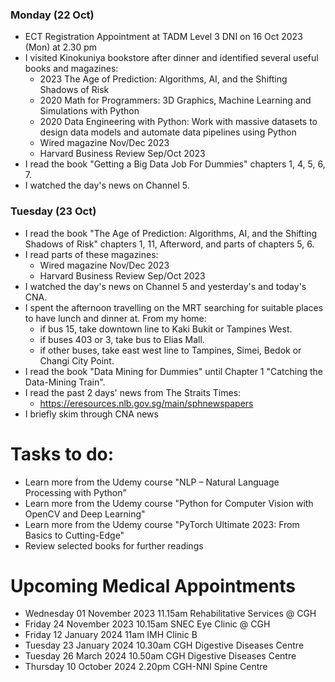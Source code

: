 ### Monday (22 Oct)
- ECT Registration Appointment at TADM Level 3 DNI on 16 Oct 2023 (Mon) at 2.30 pm
- I visited Kinokuniya bookstore after dinner and identified several useful books and magazines:
    - 2023 The Age of Prediction: Algorithms, AI, and the Shifting Shadows of Risk
    - 2020 Math for Programmers: 3D Graphics, Machine Learning and Simulations with Python
    - 2020 Data Engineering with Python: Work with massive datasets to design data models and automate data pipelines using Python
    - Wired magazine Nov/Dec 2023
    - Harvard Business Review Sep/Oct 2023
- I read the book "Getting a Big Data Job For Dummies" chapters 1, 4, 5, 6, 7.  
- I watched the day's news on Channel 5.

### Tuesday (23 Oct)
- I read the book "The Age of Prediction: Algorithms, AI, and the Shifting Shadows of Risk" chapters 1, 11, Afterword, and parts of chapters 5, 6.  
- I read parts of these magazines:
    - Wired magazine Nov/Dec 2023
    - Harvard Business Review Sep/Oct 2023
- I watched the day's news on Channel 5 and yesterday's and today's CNA.
- I spent the afternoon travelling on the MRT searching for suitable places to have lunch and dinner at.  From my home:
    - if bus 15, take downtown line to Kaki Bukit or Tampines West.  
    - if buses 403 or 3, take bus to Elias Mall.  
    - if other buses, take east west line to Tampines, Simei, Bedok or Changi City Point.  
- I read the book "Data Mining for Dummies" until Chapter 1 "Catching the Data-Mining Train".  
- I read the past 2 days' news from The Straits Times:
    - https://eresources.nlb.gov.sg/main/sphnewspapers
- I briefly skim through CNA news



# Tasks to do:
- Learn more from the Udemy course "NLP – Natural Language Processing with Python"
- Learn more from the Udemy course "Python for Computer Vision with OpenCV and Deep Learning"
- Learn more from the Udemy course "PyTorch Ultimate 2023: From Basics to Cutting-Edge"
- Review selected books for further readings

# Upcoming Medical Appointments
- Wednesday 01 November 2023 11.15am Rehabilitative Services @ CGH
- Friday 24 November 2023 10.15am SNEC Eye Clinic @ CGH
- Friday 12 January 2024 11am IMH Clinic B
- Tuesday 23 January 2024 10.30am CGH Digestive Diseases Centre
- Tuesday 26 March 2024 10.50am CGH Digestive Diseases Centre
- Thursday 10 October 2024 2.20pm CGH-NNI Spine Centre
